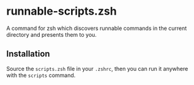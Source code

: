 # runnable-scripts.zsh
A command for zsh which discovers runnable commands in the current directory and presents them to you. 

## Installation

Source the `scripts.zsh` file in your `.zshrc`, then you can run it anywhere
with the `scripts` command. 
